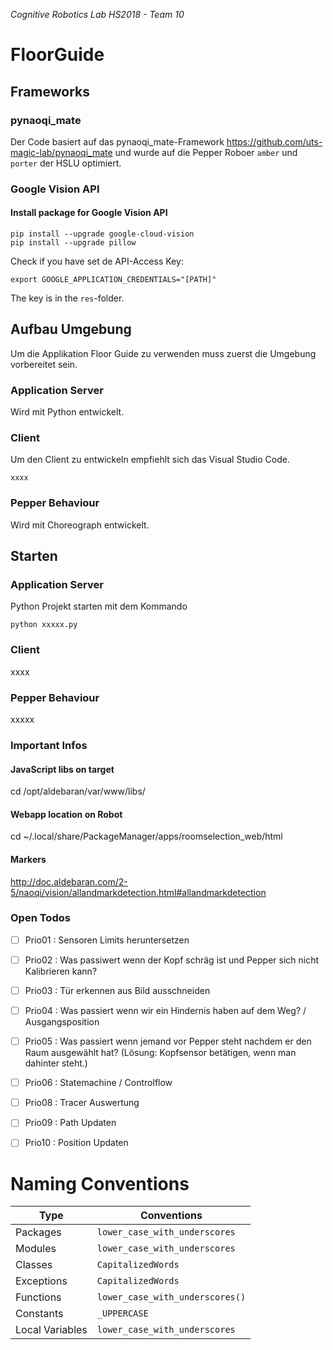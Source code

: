 _Cognitive Robotics Lab HS2018 - Team 10_

# FloorGuide

## Frameworks
### pynaoqi_mate
Der Code basiert auf das pynaoqi_mate-Framework
https://github.com/uts-magic-lab/pynaoqi_mate
und wurde auf die Pepper Roboer `amber` und `porter` der HSLU optimiert.

### Google Vision API
#### Install package for Google Vision API
```
pip install --upgrade google-cloud-vision
pip install --upgrade pillow
```
Check if you have set de API-Access Key:
```
export GOOGLE_APPLICATION_CREDENTIALS="[PATH]"
```
The key is in the `res`-folder.

## Aufbau Umgebung
Um die Applikation Floor Guide zu verwenden muss zuerst die Umgebung vorbereitet sein.

### Application Server
Wird mit Python entwickelt.

### Client
Um den Client zu entwickeln empfiehlt sich das Visual Studio Code.
```
xxxx
```
### Pepper Behaviour
Wird mit Choreograph entwickelt.

## Starten
### Application Server
Python Projekt starten mit dem Kommando
```
python xxxxx.py
```
### Client
xxxx

### Pepper Behaviour
xxxxx

### Important Infos
#### JavaScript libs on target
cd /opt/aldebaran/var/www/libs/

#### Webapp location on Robot
cd ~/.local/share/PackageManager/apps/roomselection_web/html

#### Markers
http://doc.aldebaran.com/2-5/naoqi/vision/allandmarkdetection.html#allandmarkdetection

### Open Todos
- [ ] Prio01 : Sensoren Limits heruntersetzen
- [ ] Prio02 : Was passiwert wenn der Kopf schräg ist und Pepper sich nicht Kalibrieren kann?
- [ ] Prio03 : Tür erkennen aus Bild ausschneiden
- [ ] Prio04 : Was passiert wenn wir ein Hindernis haben auf dem Weg? / Ausgangsposition
- [ ] Prio05 : Was passiert wenn jemand vor Pepper steht nachdem er den Raum ausgewählt hat? (Lösung: Kopfsensor betätigen, wenn man dahinter steht.)
- [ ] Prio06 : Statemachine / Controlflow
- [ ] Prio08 : Tracer Auswertung
- [ ] Prio09 : Path Updaten
- [ ] Prio10 : Position Updaten


#  Naming Conventions
Type | Conventions 
--- | --- 
Packages | `lower_case_with_underscores`|
Modules | `lower_case_with_underscores`
Classes | `CapitalizedWords`
Exceptions | `CapitalizedWords` 
Functions | `lower_case_with_underscores()`
Constants | `_UPPERCASE`
Local Variables | `lower_case_with_underscores`


